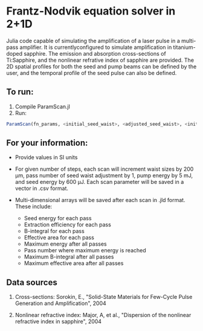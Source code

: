 # Frantz-Nodvik equation solver in 2+1D

Julia code capable of simulating the amplification of a laser pulse in a multi-pass amplifier. It is currentlyconfigured to simulate amplification in titanium-doped sapphire. The emission and absorption cross-sections of Ti:Sapphire, and the nonlinear refrative index of sapphire are provided. The 2D spatial profiles for both the seed and pump beams can be defined by the user, and the temporal profile of the seed pulse can also be defined. 

## To run: 
1) Compile ParamScan.jl
2) Run:
```julia
ParamScan(fn_params, <initial_seed_waist>, <adjusted_seed_waist>, <initial_pump_waist>, <initial_pump_energy>, <initial_seed_energy>, <number_of_steps_for_each_parameter>, <convert to LG Mode (true/false)>, <visualize during scan (true/false)>)
```

## For your information: 

- Provide values in SI units

- For given number of steps, each scan will increment waist sizes by 200 μm, pass number of seed waist adjustment by 1, pump energy by 5 mJ, and seed energy by 600 μJ. Each scan parameter will be saved in a vector in .csv format.

- Multi-dimensional arrays will be saved after each scan in .jld format. These include:
  - Seed energy for each pass
  - Extraction efficiency for each pass
  - B-integral for each pass
  - Effective area for each pass
  - Maximum energy after all passes
  - Pass number where maximum energy is reached
  - Maximum B-integral after all passes
  - Maximum effective area after all passes


## Data sources 
1) Cross-sections: Sorokin, E., "Solid-State Materials for Few-Cycle Pulse Generation and Amplification", 2004

2) Nonlinear refractive index: Major, A, et al., "Dispersion of the nonlinear refractive index in sapphire", 2004 
